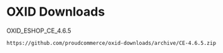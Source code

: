 OXID Downloads
==============

OXID_ESHOP_CE_4.6.5

	https://github.com/proudcommerce/oxid-downloads/archive/CE-4.6.5.zip
